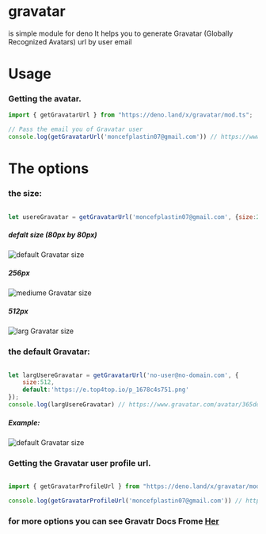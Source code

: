 # gravatar
is simple module for deno It helps you to generate Gravatar (Globally Recognized Avatars) url by user email

# Usage
### Getting the avatar.
```js
import { getGravatarUrl } from "https://deno.land/x/gravatar/mod.ts";

// Pass the email you of Gravatar user
console.log(getGravatarUrl('moncefplastin07@gmail.com')) // https://www.gravatar.com/avatar/ea52ed86c481ca2816b8403acdbc9169


```

# The options
### the size:
```js

let usereGravatar = getGravatarUrl('moncefplastin07@gmail.com', {size:200});

```
##### defalt size (80px by 80px)
![default Gravatar size](https://www.gravatar.com/avatar/ea52ed86c481ca2816b8403acdbc9169 "@moncefplastin07 Gravatar")

##### 256px
![mediume Gravatar size](https://www.gravatar.com/avatar/ea52ed86c481ca2816b8403acdbc9169?size=256 "@moncefplastin07 Gravatar")
##### 512px
![larg Gravatar size](https://www.gravatar.com/avatar/ea52ed86c481ca2816b8403acdbc9169?size=510 "@moncefplastin07 Gravatar")
### the default Gravatar:
```js

let largUsereGravatar = getGravatarUrl('no-user@no-domain.com', {
    size:512, 
    default:'https://e.top4top.io/p_1678c4s751.png'
}); 
console.log(largUsereGravatar) // https://www.gravatar.com/avatar/365ddeb431bc56010fe2d8e1c3595401?size=512&default=https://e.top4top.io/p_1678c4s751.png

```

##### Example:

![default Gravatar size](https://www.gravatar.com/avatar/365ddeb431bc56010fe2d8e1c3595401?size=512&default=https://e.top4top.io/p_1678c4s751.png "@moncefplastin07 Default Gravatar")

### Getting the Gravatar user profile url.

```js

import { getGravatarProfileUrl } from "https://deno.land/x/gravatar/mod.ts";

console.log(getGravatarProfileUrl('moncefplastin07@gmail.com')) // https://www.gravatar.com/ea52ed86c481ca2816b8403acdbc9169 (my profile in Gravatar)

```

### for more options you can see Gravatr Docs Frome [Her](https://en.gravatar.com/site/implement/images/)
